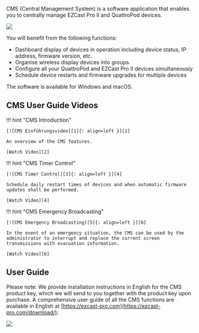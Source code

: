 CMS (Central Management System) is a software application that enables you to centrally manage EZCast Pro II and QuattroPod devices.

![](/assets/img/screenshot-cms-windows-01.png)

You will benefit from the following functions:

* Dashboard display of devices in operation including device status, IP address, firmware version, etc.
* Organise wireless display devices into groups.
* Configure all your QuattroPod and EZCast Pro II devices simultaneously
* Schedule device restarts and firmware upgrades for multiple devices


The software is available for Windows and macOS.

## CMS User Guide Videos

!!! hint "CMS Introduction"

    [![CMS Einführungsvideo][1]{: align=left }][2]
	
	An overview of the CMS features.
	
	[Watch Video][2]

  [1]: /assets/img/video.introduction.jpg
  [2]: https://assets.stueber.de/videos/cms.ezcastpro.introduction.en.mp4
  
!!! hint "CMS Timer Control"

    [![CMS Timer Control][3]{: align=left }][4]
	
	Schedule daily restart times of devices and when automatic firmware updates shall be performed.
		
	[Watch Video][4]

  [3]: /assets/img/video.timercontrol.jpg
  [4]: https://assets.stueber.de/videos/cms.ezcastpro.timercontrol.en.mp4

!!! hint "CMS Emergency Broadcasting"

    [![CMS Emergency Broadcasting][5]{: align=left }][6]
	
	In the event of an emergency situation, the CMS can be used by the administrator to interrupt and replace the current screen transmissions with evacuation information.
	
	[Watch Video][6]

  [5]: /assets/img/video.emergencybroadcasting.jpg
  [6]: https://assets.stueber.de/videos/cms.ezcastpro.emergencybroadcasting.en.mp4

## User Guide

Please note: We provide installation instructions in English for the CMS product key, which we will send to you together with the product key upon purchase. A comprehensive user guide of all the CMS functions are available in English at [https://ezcast-pro.com](https://ezcast-pro.com/download/):

![](/assets/img/CMS-userguide.png)